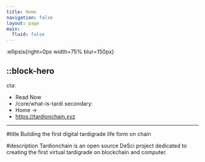 ```yaml
---
title: Home
navigation: false
layout: page
main:
  fluid: false
---
```


:ellipsis{right=0px width=75% blur=150px}

::block-hero
---
cta:
  - Read Now
  - /core/what-is-tardi
secondary:
  - Home →
  - https://tardionchain.xyz
---

#title
Building the first digital tardigrade life form on chain

#description
Tardionchain is an open source DeSci project dedicated to creating the first virtual tardigrade on blockchain and computer.


